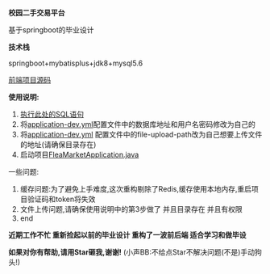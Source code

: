 **校园二手交易平台**

基于springboot的毕业设计

**技术栈**

springboot+mybatisplus+jdk8+mysql5.6

[前端项目源码](https://github.com/5pyx55CG5ri4/flea-market-ui)

**使用说明:**

1. [执行此处的SQL语句](https://gitee.com/I5pyx55CG5ri4/FleaMarket/blob/main/src/main/resources/db/face.sql)
2. 将[application-dev.yml](src%2Fmain%2Fresources%2Fapplication-dev.yml)配置文件中的数据库地址和用户名密码修改为自己的
3. 将[application-dev.yml](src%2Fmain%2Fresources%2Fapplication-dev.yml)
   配置文件中的file-upload-path改为自己想要上传文件的地址(请确保目录存在)
4. 启动项目[FleaMarketApplication.java](src%2Fmain%2Fjava%2Fcom%2Ffleamarket%2FFleaMarketApplication.java)

一些问题:

1. 缓存问题:为了避免上手难度,这次重构剔除了Redis,缓存使用本地内存,重启项目验证码和token将失效
2. 文件上传问题,请确保使用说明中的第3步做了 并且目录存在 并且有权限
3. end

**近期工作不忙 重新捡起以前的毕业设计 重构了一波前后端 适合学习和做毕设**

**如果对你有帮助,请用Star砸我,谢谢!** (小声BB:不给点Star不解决问题(不是)手动狗头!)

